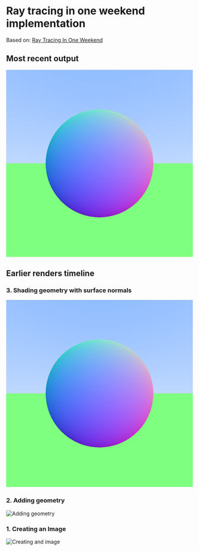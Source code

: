 # Ray tracing in one weekend implementation

Based on: [Ray Tracing In One Weekend](https://raytracing.github.io/books/RayTracingInOneWeekend.html)

## Most recent output

![Most recent output image](/img/out.png?raw=true "Raytraced image")

## Earlier renders timeline

### 3. Shading geometry with surface normals

![Shading normals](/img/3_shading_geomety_with_normals.png?raw=true "Shading normals")

### 2. Adding geometry

![Adding geometry](/img/2_adding_geometry.png?raw=true "Adding geometry")

### 1. Creating an Image

![Creating and image](/img/1_creating_an_image.png?raw=true "Creating an image")
